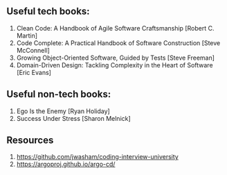 ## Useful tech books:

1) Clean Code: A Handbook of Agile Software Craftsmanship [Robert C. Martin]
2) Code Complete: A Practical Handbook of Software Construction [Steve McConnell]
3) Growing Object-Oriented Software, Guided by Tests [Steve Freeman]
4) Domain-Driven Design: Tackling Complexity in the Heart of Software [Eric Evans]


## Useful non-tech books:
1) Ego Is the Enemy [Ryan Holiday]
2) Success Under Stress [Sharon Melnick]

## Resources
1) https://github.com/jwasham/coding-interview-university 
2) https://argoproj.github.io/argo-cd/
